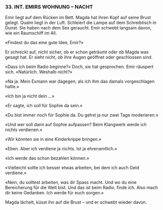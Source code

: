 ### 33. INT. EMIRS WOHNUNG – NACHT

Emir liegt auf dem Rücken im Bett. Magda hat ihren Kopf auf seine Brust gelegt. Qualm liegt in der Luft. Schleiert die Lampe auf dem Schreibtisch in Dunst. Sie haben nach dem Sex geraucht. Emir schwebt langsam davon, wie ein Raumschiff im All.

«Findest du das eine gute Idee, Emir?»

Er schreckt auf, nicht sicher, ob er schon geträumt oder ob Magda was gesagt hat. Er sieht nicht, ob ihre Augen geöffnet oder geschlossen sind.

«Dass ich beim Radio beginne?» Doch, sie hat gesprochen. Emir räuspert sich. «Natürlich. Weshalb nicht?»

«Na ja. Mein Exmann war dagegen, als ich ihm das damals vorgeschlagen hatte.»

«Ich bin ja nicht dein ...»

«Er sagte, ich soll für Sophie da sein.»

«Du bist immer noch für Sophie da. Du gehst ja nur zwei Tage moderieren.»

«Und wer soll dann auf Sophie aufpassen? Beim Klangwerk werde ich nichts verdienen.»

«Wir könnten sie in eine Kinderkrippe bringen.»

«Eben. Aber ich verdiene ja nichts. Ist ja ehrenamtlich.»

«Ich werde das schon bezahlen können.»

«Vielleicht sollte ich besser etwas arbeiten, bei dem ich auch Geld verdiene.»

«Nein, du solltest arbeiten, was dir Spass macht. Und wo du eine Bereicherung für die Welt bist. Und das ist beim Radio, finde ich. Also mach dir keine Gedanken. Ich werde für euch sorgen.»

Magda lächelt, küsst ihn auf die Brust – und er schwebt wieder davon.
